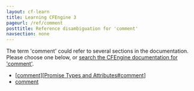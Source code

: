 ```yaml
---
layout: cf-learn
title: Learning CFEngine 3
pageurl: /ref/comment
posttitle: Reference disambiguation for 'comment'
navsection: none
---
```


The term 'comment' could refer to several sections in the documentation. Please choose one below, or
[search the CFEngine documentation for 'comment'](http://cfengine.com/docs/latest/search.html?q=comment).

- [\[comment\]\[Promise Types and Attributes\#comment\]](http://cfengine.com/docs/latest/reference-common-attributes-include.html#comment-promise-types-and-attributes#comment)
- [comment](http://cfengine.com/docs/latest/reference-promise-types.html#comment)
